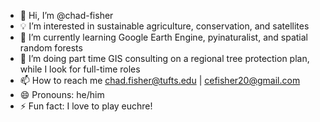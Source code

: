 - 👋 Hi, I’m @chad-fisher
- 💡 I’m interested in sustainable agriculture, conservation, and satellites
- 📗 I’m currently learning Google Earth Engine, pyinaturalist, and spatial random forests
- 🤝 I’m doing part time GIS consulting on a regional tree protection plan, while I look for full-time roles
- 📫 How to reach me chad.fisher@tufts.edu | cefisher20@gmail.com
- 😄 Pronouns: he/him
- ⚡ Fun fact: I love to play euchre!

<!---
chad-fisher/chad-fisher is a ✨ special ✨ repository because its `README.md` (this file) appears on your GitHub profile.
You can click the Preview link to take a look at your changes.
--->

